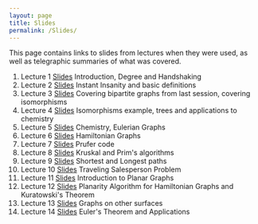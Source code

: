 ```yaml
---
layout: page
title: Slides
permalink: /Slides/
---
```


This page contains links to slides from lectures when they were used, as well as telegraphic summaries of what was covered.

1. Lecture 1 [Slides](../Slides/Lecture1.html) Introduction, Degree and Handshaking
1. Lecture 2 [Slides](../Slides/InstantInsanityAndDefinitions.pdf) Instant Insanity and basic definitions
1. Lecture 3 [Slides](../Slides/Isomorphisms.html) Covering bipartite graphs from last session, covering isomorphisms
1. Lecture 4 [Slides](../Slides/Trees.pdf) Isomorphisms example, trees and applications to chemistry
1. Lecture 5 [Slides](../Slides/Lecture5.pdf) Chemistry, Eulerian Graphs
1. Lecture 6 [Slides](../Slides/Lecture6.pdf) Hamiltonian Graphs
1. Lecture 7 [Slides](../Slides/Prufer.pdf) Prufer code
1. Lecture 8 [Slides](../Slides/KruskalPrim.pdf) Kruskal and Prim's algorithms
1. Lecture 9 [Slides](../Slides/ShortestLongest.pdf) Shortest and Longest paths
1. Lecture 10 [Slides](../Slides/TSP.pdf) Traveling Salesperson Problem
1. Lecture 11 [Slides](../Slides/Lecture7.pdf) Introduction to Planar Graphs
1. Lecture 12 [Slides](../Slides/Lecture8.pdf) Planarity Algorithm for Hamiltonian Graphs and Kuratowski's Theorem
1. Lecture 13 [Slides](../Slides/Lecture13.html) Graphs on other surfaces
1. Lecture 14 [Slides](../Slides/Euler.pdf) Euler's Theorem and Applications


